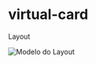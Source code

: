 # virtual-card


<p>Layout</p>

<img src="https://user-images.githubusercontent.com/61935862/162113506-a7fcbbe9-a854-4170-934b-871e92ce6433.png" alt="Modelo do Layout">
